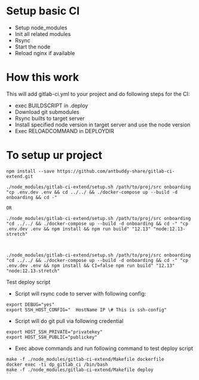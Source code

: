 # Setup basic CI

- Setup node_modules
- Init all related modules
- Rsync
- Start the node
- Reload nginx if available

# How this work

This will add gitlab-ci.yml to your project and do following steps for the CI:  
- exec BUILDSCRIPT in .deploy
- Download git submodules
- Rsync builts to target server
- Install specified node version in target server and use the node version
- Exec RELOADCOMMAND in DEPLOYDIR 

# To setup ur project

```
npm install --save https://github.com/antbuddy-share/gitlab-ci-extend.git

./node_modules/gitlab-ci-extend/setup.sh /path/to/proj/src onboarding "cp .env.dev .env && cd ../../ && ./docker-compose up --build -d onboarding && cd -"

OR

./node_modules/gitlab-ci-extend/setup.sh /path/to/proj/src onboarding "cd ../../ && ./docker-compose up --build -d onboarding && cd -" "cp .env.dev .env && npm install && npm run build" "12.13" "node:12.13-stretch"



./node_modules/gitlab-ci-extend/setup.sh /path/to/proj/src onboarding "cd ../../ && ./docker-compose up --build -d onboarding && cd -" "cp .env.dev .env && npm install && CI=false npm run build" "12.13" "node:12.13-stretch"
```

Test deploy script 
- Script will rsync code to server with following config:
```
export DEBUG="yes"
export SSH_HOST_CONFIG="  HostName IP \# This is ssh-config"
```
- Script will do git pull via following credential
```
export HOST_SSH_PRIVATE="privatekey"
export HOST_SSH_PUBLIC="publickey"
```
- Exec above commands and run following command to test deploy script
```
make -f ./node_modules/gitlab-ci-extend/Makefile dockerfile
docker exec -ti dp_gitlab_ci /bin/bash
make -f ./node_modules/gitlab-ci-extend/Makefile deploy
``
